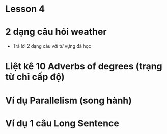 # Lesson 4
# 2 dạng câu hỏi weather
+ Trả lời 2 dạng câu với từ vựng đã học 

# Liệt kê 10 Adverbs of degrees (trạng từ chỉ cấp độ)

# Ví dụ Parallelism (song hành)

# Ví dụ 1 câu Long Sentence